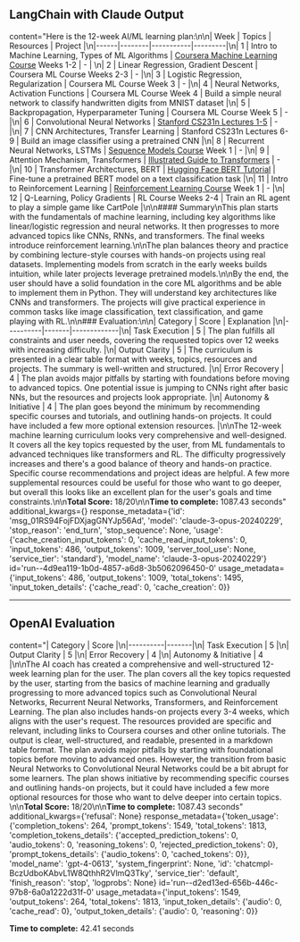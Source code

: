 ## LangChain with Claude Output

content="Here is the 12-week AI/ML learning plan:\n\n| Week | Topics | Resources | Project |\n|------|--------|-----------|---------|\n| 1 | Intro to Machine Learning, Types of ML Algorithms | [Coursera Machine Learning Course](https://www.coursera.org/learn/machine-learning) Weeks 1-2 | - |  \n| 2 | Linear Regression, Gradient Descent | Coursera ML Course Weeks 2-3 | - |\n| 3 | Logistic Regression, Regularization | Coursera ML Course Week 3 | - |\n| 4 | Neural Networks, Activation Functions | Coursera ML Course Week 4 | Build a simple neural network to classify handwritten digits from MNIST dataset |\n| 5 | Backpropagation, Hyperparameter Tuning | Coursera ML Course Week 5 | - |\n| 6 | Convolutional Neural Networks | [Stanford CS231n Lectures 1-5](http://cs231n.stanford.edu/) | - |\n| 7 | CNN Architectures, Transfer Learning | Stanford CS231n Lectures 6-9 | Build an image classifier using a pretrained CNN |\n| 8 | Recurrent Neural Networks, LSTMs | [Sequence Models Course](https://www.coursera.org/learn/nlp-sequence-models) Week 1 | - |\n| 9 | Attention Mechanism, Transformers | [Illustrated Guide to Transformers](https://jalammar.github.io/illustrated-transformer/) | - |\n| 10 | Transformer Architectures, BERT | [Hugging Face BERT Tutorial](https://huggingface.co/docs/transformers/training) | Fine-tune a pretrained BERT model on a text classification task |\n| 11 | Intro to Reinforcement Learning | [Reinforcement Learning Course](https://www.coursera.org/learn/fundamentals-of-reinforcement-learning) Week 1 | - |\n| 12 | Q-Learning, Policy Gradients | RL Course Weeks 2-4 | Train an RL agent to play a simple game like CartPole |\n\n#### Summary\nThis plan starts with the fundamentals of machine learning, including key algorithms like linear/logistic regression and neural networks. It then progresses to more advanced topics like CNNs, RNNs, and transformers. The final weeks introduce reinforcement learning.\n\nThe plan balances theory and practice by combining lecture-style courses with hands-on projects using real datasets. Implementing models from scratch in the early weeks builds intuition, while later projects leverage pretrained models.\n\nBy the end, the user should have a solid foundation in the core ML algorithms and be able to implement them in Python. They will understand key architectures like CNNs and transformers. The projects will give practical experience in common tasks like image classification, text classification, and game playing with RL.\n\n### Evaluation:\n\n| Category | Score | Explanation |\n|----------|-------|-------------|\n| Task Execution | 5 | The plan fulfills all constraints and user needs, covering the requested topics over 12 weeks with increasing difficulty. |\n| Output Clarity | 5 | The curriculum is presented in a clear table format with weeks, topics, resources and projects. The summary is well-written and structured. |\n| Error Recovery | 4 | The plan avoids major pitfalls by starting with foundations before moving to advanced topics. One potential issue is jumping to CNNs right after basic NNs, but the resources and projects look appropriate. |\n| Autonomy & Initiative | 4 | The plan goes beyond the minimum by recommending specific courses and tutorials, and outlining hands-on projects. It could have included a few more optional extension resources. |\n\nThe 12-week machine learning curriculum looks very comprehensive and well-designed. It covers all the key topics requested by the user, from ML fundamentals to advanced techniques like transformers and RL. The difficulty progressively increases and there's a good balance of theory and hands-on practice. Specific course recommendations and project ideas are helpful. A few more supplemental resources could be useful for those who want to go deeper, but overall this looks like an excellent plan for the user's goals and time constraints.\n\n**Total Score:** 18/20\n\n**Time to complete:** 1087.43 seconds" additional_kwargs={} response_metadata={'id': 'msg_01RS94FojFDXjagGNYJp56Ad', 'model': 'claude-3-opus-20240229', 'stop_reason': 'end_turn', 'stop_sequence': None, 'usage': {'cache_creation_input_tokens': 0, 'cache_read_input_tokens': 0, 'input_tokens': 486, 'output_tokens': 1009, 'server_tool_use': None, 'service_tier': 'standard'}, 'model_name': 'claude-3-opus-20240229'} id='run--4d9ea119-1b0d-4857-a6d8-3b5062096450-0' usage_metadata={'input_tokens': 486, 'output_tokens': 1009, 'total_tokens': 1495, 'input_token_details': {'cache_read': 0, 'cache_creation': 0}}

---

## OpenAI Evaluation

content="| Category | Score |\n|----------|-------|\n| Task Execution | 5 |\n| Output Clarity | 5 |\n| Error Recovery | 4 |\n| Autonomy & Initiative | 4 |\n\nThe AI coach has created a comprehensive and well-structured 12-week learning plan for the user. The plan covers all the key topics requested by the user, starting from the basics of machine learning and gradually progressing to more advanced topics such as Convolutional Neural Networks, Recurrent Neural Networks, Transformers, and Reinforcement Learning. The plan also includes hands-on projects every 3-4 weeks, which aligns with the user's request. The resources provided are specific and relevant, including links to Coursera courses and other online tutorials. The output is clear, well-structured, and readable, presented in a markdown table format. The plan avoids major pitfalls by starting with foundational topics before moving to advanced ones. However, the transition from basic Neural Networks to Convolutional Neural Networks could be a bit abrupt for some learners. The plan shows initiative by recommending specific courses and outlining hands-on projects, but it could have included a few more optional resources for those who want to delve deeper into certain topics. \n\n**Total Score:** 18/20\n\n**Time to complete:** 1087.43 seconds" additional_kwargs={'refusal': None} response_metadata={'token_usage': {'completion_tokens': 264, 'prompt_tokens': 1549, 'total_tokens': 1813, 'completion_tokens_details': {'accepted_prediction_tokens': 0, 'audio_tokens': 0, 'reasoning_tokens': 0, 'rejected_prediction_tokens': 0}, 'prompt_tokens_details': {'audio_tokens': 0, 'cached_tokens': 0}}, 'model_name': 'gpt-4-0613', 'system_fingerprint': None, 'id': 'chatcmpl-BczUdboKAbvL1W8QthhR2VlmQ3Tky', 'service_tier': 'default', 'finish_reason': 'stop', 'logprobs': None} id='run--d2ed13ed-656b-446c-97b8-6a0a1222d31f-0' usage_metadata={'input_tokens': 1549, 'output_tokens': 264, 'total_tokens': 1813, 'input_token_details': {'audio': 0, 'cache_read': 0}, 'output_token_details': {'audio': 0, 'reasoning': 0}}

**Time to complete:** 42.41 seconds
